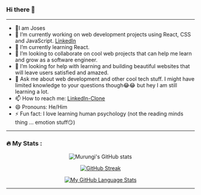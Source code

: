 ### Hi there 👋

<!--
**xMurungi/xMurungi** is a ✨ _special_ ✨ repository because its `README.md` (this file) appears on your GitHub profile.

Here are some ideas to get you started:


-->
<hr>

 - 🤎I am Joses
 - 🔭 I’m currently working on web development projects using React, CSS and JavaScript. [LinkedIn](https://github.com/xMurungi/linkedin-clone/)
 - 🌱 I’m currently learning React.
 - 👯 I’m looking to collaborate on cool web projects that can help me learn and grow as a software engineer.
 - 🤔 I’m looking for help with learning and building beautiful websites that will leave users satisfied and amazed.
 - 💬 Ask me about web development and other cool tech stuff. I might have limited knowledge to your questions though😂😂 
       but hey I am still learning a lot.
 - 📫 How to reach me: [LinkedIn-Clone](https://www.linkedin.com/in/joses-murungi-46b045255/)
 - 😄 Pronouns: He/Him
 - ⚡ Fun fact: I love learning human psychology (not the reading minds thing ... emotion stuff😏)

<hr>

### :fire: My Stats : 

<div align="center">

![Murungi's GitHub stats](https://github-readme-stats.vercel.app/api?username=xMurungi&show_icons=true&theme=radical)

[![GitHub Streak](http://github-readme-streak-stats.herokuapp.com?user=xMurungi&theme=tokyonight&background=000000)](https://git.io/streak-stats)
  <!-- Donut Layout
![Top Langs](https://github-readme-stats.vercel.app/api/top-langs/?username=xMurungi&layout=donut-vertical&hide_progress=true) -->

[![My GitHub Language Stats](https://github-readme-stats.vercel.app/api/top-langs/?username=xMurungi&langs_count=5&theme=dark)]()

</div>

<hr>
